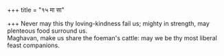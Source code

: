 +++
title = "१५ मा सा"

+++
Never may this thy loving-kindness fail us; mighty in strength, may plenteous food surround us.  
     Maghavan, make us share the foeman's cattle: may we be thy most liberal feast companions.